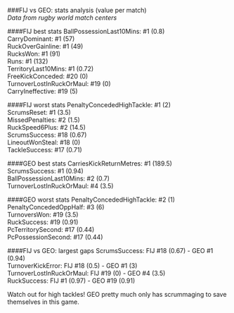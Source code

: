 ###FIJ vs GEO: stats analysis (value per match)  
_Data from rugby world match centers_

####FIJ best stats
BallPossessionLast10Mins: #1 (0.8)  
CarryDominant: #1 (57)  
RuckOverGainline: #1 (49)  
RucksWon: #1 (91)  
Runs: #1 (132)  
TerritoryLast10Mins: #1 (0.72)  
FreeKickConceded: #20 (0)  
TurnoverLostInRuckOrMaul: #19 (0)  
CarryIneffective: #19 (5)

####FIJ worst stats
PenaltyConcededHighTackle: #1 (2)  
ScrumsReset: #1 (3.5)  
MissedPenalties: #2 (1.5)  
RuckSpeed6Plus: #2 (14.5)  
ScrumsSuccess: #18 (0.67)  
LineoutWonSteal: #18 (0)  
TackleSuccess: #17 (0.71)

####GEO best stats
CarriesKickReturnMetres: #1 (189.5)  
ScrumsSuccess: #1 (0.94)  
BallPossessionLast10Mins: #2 (0.7)  
TurnoverLostInRuckOrMaul: #4 (3.5)

####GEO worst stats
PenaltyConcededHighTackle: #2 (1)  
PenaltyConcededOppHalf: #3 (6)  
TurnoversWon: #19 (3.5)  
RuckSuccess: #19 (0.91)  
PcTerritorySecond: #17 (0.44)  
PcPossessionSecond: #17 (0.44)

####FIJ vs GEO: largest gaps
ScrumsSuccess: FIJ #18 (0.67) - GEO #1 (0.94)  
TurnoverKickError: FIJ #18 (0.5) - GEO #1 (3)  
TurnoverLostInRuckOrMaul: FIJ #19 (0) - GEO #4 (3.5)  
RuckSuccess: FIJ #1 (0.97) - GEO #19 (0.91)

Watch out for high tackles! GEO pretty much only has scrummaging to save themselves in this game.
